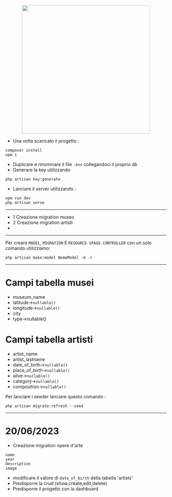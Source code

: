 <p align="center"><a href="https://laravel.com" target="_blank"><img src="https://raw.githubusercontent.com/laravel/art/master/logo-lockup/5%20SVG/2%20CMYK/1%20Full%20Color/laravel-logolockup-cmyk-red.svg" width="400"></a></p>

- Una volta scaricato il progetto : 
```
composer install
npm i
```
- Duplicare e rinominare il file `.env` collegandoci il proprio db
- Generare la key utilizzando 
```
php artisan key:generate
```
- Lanciare il server utilizzando : 
```
npm run dev
php artisan serve
```
---

- 1 Creazione migration museo 
- 2 Creazione migration artisti
- 

---
Per creare `MODEL`,  `MIGRATION` E `RESOURCE-SPAGE-CONTROLLER`  con un solo comando utilizziamo:
```
php artisan make:model NomeModel -m -r
```
---
# Campi tabella musei
- museum_name
- latitude->`nullable()`
- longitude->`nullable()`
- city
- type->nullable()

# Campi tabella artisti 
- artist_name
- artist_lastname
- date_of_birth->`nullable()`
- place_of_birth->`nullable()`
- alive->`nullable()`
- category->`nullable()`
- composition->`nullable()`

Per lanciare i seeder lanciare questo comando : 
```
php artisan migrate:refresh --seed
```
---
# 20/06/2023 

- Creazione migration opere d'arte
```
name    
year 
description 
image
```
- modificare il valore di `date_of_birth` della tabella 'artists'
- Predisporre la crud (show,create,edit,delete)
- Predisporre il progetto con la dashboard.
